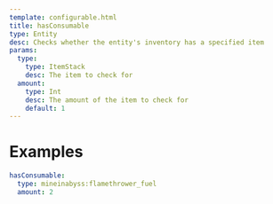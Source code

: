 ```yaml
---
template: configurable.html
title: hasConsumable
type: Entity
desc: Checks whether the entity's inventory has a specified item
params:
  type:
    type: ItemStack
    desc: The item to check for
  amount:
    type: Int
    desc: The amount of the item to check for
    default: 1
---
```


# Examples

```yaml
hasConsumable:
  type: mineinabyss:flamethrower_fuel
  amount: 2
```
